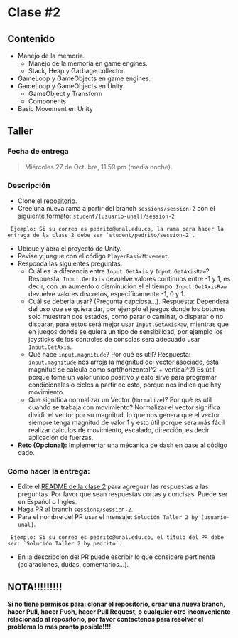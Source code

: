 # Clase #2

## Contenido

- Manejo de la memoria.
  - Manejo de la memoria en game engines.
  - Stack, Heap y Garbage collector.
- GameLoop y GameObjects en game engines.
- GameLoop y GameObjects en Unity.
  - GameObject y Transform
  - Components
- Basic Movement en Unity

## Taller

### Fecha de entrega
> Miércoles 27 de Octubre, 11:59 pm (media noche).

### Descripción
- Clone el [repositorio](https://github.com/UNAL-IntroVideojuegos-2021-2/intro-videogames-2021-2).
- Cree una nueva rama a partir del branch `sessions/session-2` con el siguiente formato: `student/[usuario-unal]/session-2`
```
 Ejemplo: Si su correo es pedrito@unal.edu.co, la rama para hacer la entrega de la clase 2 debe ser `student/pedrito/session-2`.
```
- Ubique y abra el proyecto de Unity.
- Revise y juegue con el código `PlayerBasicMovement`.
- Responda las siguientes preguntas:
  - Cuál es la diferencia entre `Input.GetAxis` y `Input.GetAxisRaw`?
    Respuesta: `Input.GetAxis` devuelve valores continuos entre -1 y 1, es decir, con un aumento o disminución el el tiempo.
               `Input.GetAxisRaw` devuelve valores discretos, específicamente -1, 0 y 1.
  - Cuál se deberia usar? (Pregunta capciosa...).
    Respuesta: Dependerá del uso que se quiera dar, por ejemplo el juegos donde los botones solo muestran dos estados, como parar o caminar, o disparar o no disparar, para estos será mejor usar `Input.GetAxisRaw`, mientras que en juegos donde se quiera un tipo de sensibilidad, por ejemplo los joysticks de los controles de consolas será adecuado usar `Input.GetAxis`.
  - Qué hace `input.magnitude`? Por qué es util?
    Respuesta: `input.magnitude` nos arroja la magnitud del vector asociado, esta magnitud se calcula como sqrt(horizontal^2 + vertical^2)
    Es útil porque toma un valor unico positivo y esto sirve para programar condicionales o ciclos a partir de esto, porque nos indica que hay movimiento.
  - Que significa normalizar un Vector (`Normalize`)? Por qué es util cuando se trabaja con movimiento?
    Normalizar el vector significa dividir el vector por su magnitud, lo que nos genera que el vector siempre tenga magnitud de valor 1 y esto útil porque será más fácil realizar calculos de movimiento, escalado, dirección, es decir aplicación de fuerzas. 
- **Reto (Opcional):** Implementar una mécanica de dash en base al código dado.

### Como hacer la entrega:
- Edite el [README de la clase 2](https://github.com/UNAL-IntroVideojuegos-2021-2/intro-videogames-2021-2/blob/main/Clase2/README.md) para agreguar las respuestas a las preguntas. Por favor que sean respuestas cortas y concisas. Puede ser en Español o Ingles.
- Haga PR al branch `sessions/session-2`. 
- Para el nombre del PR usar el mensaje: `Solución Taller 2 by [usuario-unal]`. 
```
 Ejemplo: Si su correo es pedrito@unal.edu.co, el título del PR debe ser: `Solución Taller 2 by pedrito`.
```
- En la descripción del PR puede escribir lo que considere pertinente (aclaraciones, dudas, comentarios...).

## NOTA!!!!!!!!!
**Si no tiene permisos para: clonar el repositorio, crear una nueva branch, hacer Pull, hacer Push, hacer Pull Request, o cualquier otro inconveniente relacionado al repositorio, por favor contactenos para resolver el problema lo mas pronto posible!!!!**
